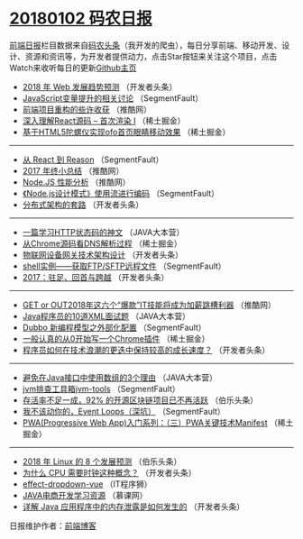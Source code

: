 # [20180102 码农日报](https://toutiao.qdkfweb.cn/date/2018/01/02)

[前端日报](https://qdkfweb.cn/c/news)栏目数据来自[码农头条](https://toutiao.qdkfweb.cn/)（我开发的爬虫），每日分享前端、移动开发、设计、资源和资讯等，为开发者提供动力，点击Star按钮来关注这个项目，点击Watch来收听每日的更新[Github主页](https://github.com/kujian/frontendDaily)
* [2018 年 Web 发展趋势预测](https://toutiao.qdkfweb.cn/61466.html) （开发者头条）
* [JavaScript变量提升的相关讨论](https://toutiao.qdkfweb.cn/61491.html) （SegmentFault）
* [前端项目重构的些许收获](https://toutiao.qdkfweb.cn/61509.html) （推酷网）
* [深入理解React源码 &#8211; 首次渲染 I](https://toutiao.qdkfweb.cn/61522.html) （稀土掘金）
* [基于HTML5陀螺仪实现ofo首页眼睛移动效果](https://toutiao.qdkfweb.cn/61519.html) （稀土掘金）

***
* [从 React 到 Reason](https://toutiao.qdkfweb.cn/61490.html) （SegmentFault）
* [2017 年终小总结](https://toutiao.qdkfweb.cn/61510.html) （推酷网）
* [Node.JS 性能分析](https://toutiao.qdkfweb.cn/61512.html) （推酷网）
* [《Node.js设计模式》使用流进行编码](https://toutiao.qdkfweb.cn/61486.html) （SegmentFault）
* [分布式架构的套路](https://toutiao.qdkfweb.cn/61465.html) （开发者头条）

***
* [一篇学习HTTP状态码的神文](https://toutiao.qdkfweb.cn/61576.html) （JAVA大本营）
* [从Chrome源码看DNS解析过程](https://toutiao.qdkfweb.cn/61520.html) （稀土掘金）
* [物联网设备网关技术架构设计](https://toutiao.qdkfweb.cn/61467.html) （开发者头条）
* [shell实例——获取FTP/SFTP远程文件](https://toutiao.qdkfweb.cn/61489.html) （SegmentFault）
* [2017：驻足、回首与跨越](https://toutiao.qdkfweb.cn/61471.html) （开发者头条）

***
* [GET or OUT2018年这六个“爆款”IT技能将成为加薪跳槽利器](https://toutiao.qdkfweb.cn/61511.html) （推酷网）
* [Java程序员的10道XML面试题](https://toutiao.qdkfweb.cn/61574.html) （JAVA大本营）
* [Dubbo 新编程模型之外部化配置](https://toutiao.qdkfweb.cn/61485.html) （SegmentFault）
* [一般认真的从0开始写一个Chrome插件](https://toutiao.qdkfweb.cn/61518.html) （稀土掘金）
* [程序员如何在技术浪潮的更迭中保持较高的成长速度？](https://toutiao.qdkfweb.cn/61464.html) （开发者头条）

***
* [避免在Java接口中使用数组的3个理由](https://toutiao.qdkfweb.cn/61575.html) （JAVA大本营）
* [jvm排查工具箱jvm-tools](https://toutiao.qdkfweb.cn/61487.html) （SegmentFault）
* [存活率不足一成，92% 的开源区块链项目已不再活跃](https://toutiao.qdkfweb.cn/61577.html) （伯乐头条）
* [我不该动你的，Event Loops（深坑）](https://toutiao.qdkfweb.cn/61488.html) （SegmentFault）
* [PWA(Progressive Web App)入门系列：（三）PWA关键技术Manifest](https://toutiao.qdkfweb.cn/61521.html) （稀土掘金）

***
* [2018 年 Linux 的 8 个发展预测](https://toutiao.qdkfweb.cn/61578.html) （伯乐头条）
* [为什么 CPU 需要时钟这种概念？](https://toutiao.qdkfweb.cn/61468.html) （开发者头条）
* [effect-dropdown-vue](https://toutiao.qdkfweb.cn/61579.html) （IT程序狮）
* [JAVA电商开发学习资源](https://toutiao.qdkfweb.cn/61568.html) （慕课网）
* [详解 Java 应用程序中的内存泄露是如何发生的](https://toutiao.qdkfweb.cn/61469.html) （开发者头条）

日报维护作者：[前端博客](https://qdkfweb.cn/) 